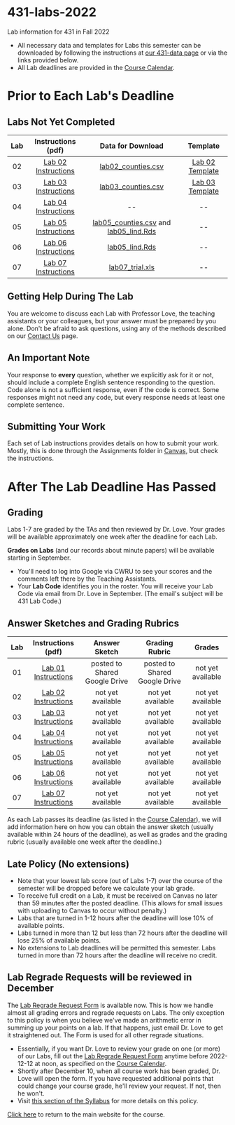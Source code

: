 # 431-labs-2022
Lab information for 431 in Fall 2022

- All necessary data and templates for Labs this semester can be downloaded by following the instructions at [our 431-data page](https://github.com/THOMASELOVE/431-data) or via the links provided below.
- All Lab deadlines are provided in the [Course Calendar](https://thomaselove.github.io/431-2022/calendar.html).

# Prior to Each Lab's Deadline

## Labs Not Yet Completed

| Lab | Instructions (pdf) | Data for Download | Template |
| :---: | :---: | :---: | :---: |
| 02 | [Lab 02 Instructions](https://github.com/THOMASELOVE/431-labs-2022/blob/main/lab02.pdf) | [lab02_counties.csv](https://raw.githubusercontent.com/THOMASELOVE/431-data/main/lab02_counties.csv) | [Lab 02 Template](https://raw.githubusercontent.com/THOMASELOVE/431-data/main/YOURNAME-lab02.Rmd) |
| 03 | [Lab 03 Instructions](https://github.com/THOMASELOVE/431-labs-2022/blob/main/lab03.pdf) | [lab03_counties.csv](https://raw.githubusercontent.com/THOMASELOVE/431-data/main/lab03_counties.csv) | [Lab 03 Template](https://raw.githubusercontent.com/THOMASELOVE/431-data/main/YOURNAME-lab03.Rmd) |
| 04 | [Lab 04 Instructions](https://github.com/THOMASELOVE/431-labs-2022/blob/main/lab04.pdf) | -- | -- |
| 05 | [Lab 05 Instructions](https://github.com/THOMASELOVE/431-labs-2022/blob/main/lab05.pdf) | [lab05_counties.csv](https://raw.githubusercontent.com/THOMASELOVE/431-data/main/lab05_counties.csv) and [lab05_lind.Rds](https://github.com/THOMASELOVE/431-data/raw/main/lab05_lind.Rds) | -- |
| 06 | [Lab 06 Instructions](https://github.com/THOMASELOVE/431-labs-2022/blob/main/lab06.pdf) | [lab05_lind.Rds](https://github.com/THOMASELOVE/431-data/raw/main/lab05_lind.Rds) | -- |
| 07 | [Lab 07 Instructions](https://github.com/THOMASELOVE/431-labs-2022/blob/main/lab07.pdf) | [lab07_trial.xls](https://raw.githubusercontent.com/THOMASELOVE/431-data/main/lab07_trial.xls) | -- |

## Getting Help During The Lab

You are welcome to discuss each Lab with Professor Love, the teaching assistants or your colleagues, but your answer must be prepared by you alone. Don't be afraid to ask questions, using any of the methods described on our [Contact Us](https://thomaselove.github.io/431-2022/contact.html) page.

## An Important Note

Your response to **every** question, whether we explicitly ask for it or not, should include a complete English sentence responding to the question. Code alone is not a sufficient response, even if the code is correct. Some responses might not need any code, but every response needs at least one complete sentence.

## Submitting Your Work

Each set of Lab instructions provides details on how to submit your work. Mostly, this is done through the Assignments folder in [Canvas](https://canvas.case.edu/), but check the instructions.

# After The Lab Deadline Has Passed

## Grading

Labs 1-7 are graded by the TAs and then reviewed by Dr. Love. Your grades will be available approximately one week after the deadline for each Lab. 

**Grades on Labs** (and our records about minute papers) will be available starting in September.

- You'll need to log into Google via CWRU to see your scores and the comments left there by the Teaching Assistants. 
- Your **Lab Code** identifies you in the roster. You will receive your Lab Code via email from Dr. Love in September. (The email's subject will be 431 Lab Code.) 

## Answer Sketches and Grading Rubrics

| Lab | Instructions (pdf) | Answer Sketch | Grading Rubric | Grades
| :---: | :---: | :---: | :---: | :---: |
| 01 | [Lab 01 Instructions](https://github.com/THOMASELOVE/431-labs-2022/blob/main/lab01.pdf) | posted to Shared Google Drive | posted to Shared Google Drive | not yet available |
| 02 | [Lab 02 Instructions](https://github.com/THOMASELOVE/431-labs-2022/blob/main/lab02.pdf) | not yet available | not yet available | not yet available |
| 03 | [Lab 03 Instructions](https://github.com/THOMASELOVE/431-labs-2022/blob/main/lab03.pdf) | not yet available | not yet available | not yet available |
| 04 | [Lab 04 Instructions](https://github.com/THOMASELOVE/431-labs-2022/blob/main/lab04.pdf) | not yet available | not yet available | not yet available |
| 05 | [Lab 05 Instructions](https://github.com/THOMASELOVE/431-labs-2022/blob/main/lab05.pdf) | not yet available | not yet available | not yet available |
| 06 | [Lab 06 Instructions](https://github.com/THOMASELOVE/431-labs-2022/blob/main/lab06.pdf) | not yet available | not yet available | not yet available |
| 07 | [Lab 07 Instructions](https://github.com/THOMASELOVE/431-labs-2022/blob/main/lab07.pdf) | not yet available | not yet available | not yet available |

As each Lab passes its deadline (as listed in the [Course Calendar](https://thomaselove.github.io/431-2022/calendar.html)), we will add information here on how you can obtain the answer sketch (usually available within 24 hours of the deadline), as well as grades and the grading rubric (usually available one week after the deadline.)

## Late Policy (No extensions)

- Note that your lowest lab score (out of Labs 1-7) over the course of the semester will be dropped before we calculate your lab grade.
- To receive full credit on a Lab, it must be received on Canvas no later than 59 minutes after the posted deadline. (This allows for small issues with uploading to Canvas to occur without penalty.)
- Labs that are turned in 1-12 hours after the deadline will lose 10% of available points.
- Labs turned in more than 12 but less than 72 hours after the deadline will lose 25% of available points.
- No extensions to Lab deadlines will be permitted this semester. Labs turned in more than 72 hours after the deadline will receive no credit.

## Lab Regrade Requests will be reviewed in December

The [Lab Regrade Request Form](https://bit.ly/431-2022-lab-regrade-requests) is available now. This is how we handle almost all grading errors and regrade requests on Labs. The only exception to this policy is when you believe we've made an arithmetic error in summing up your points on a lab. If that happens, just email Dr. Love to get it straightened out. The Form is used for all other regrade situations.

- Essentially, if you want Dr. Love to review your grade on one (or more) of our Labs, fill out the [Lab Regrade Request Form](https://bit.ly/431-2022-lab-regrade-requests) anytime before 2022-12-12 at noon, as specified on the [Course Calendar](https://thomaselove.github.io/431-2022/calendar.html). 
- Shortly after December 10, when all course work has been graded, Dr. Love will open the form. If you have requested additional points that could change your course grade, he'll review your request. If not, then he won't. 
- Visit [this section of the Syllabus](https://thomaselove.github.io/431-syllabus-2022/course-grades.html#lab-appeal-policy---request-a-review-via-google-form) for more details on this policy.

[Click here](https://thomaselove.github.io/431-2022/) to return to the main website for the course.
